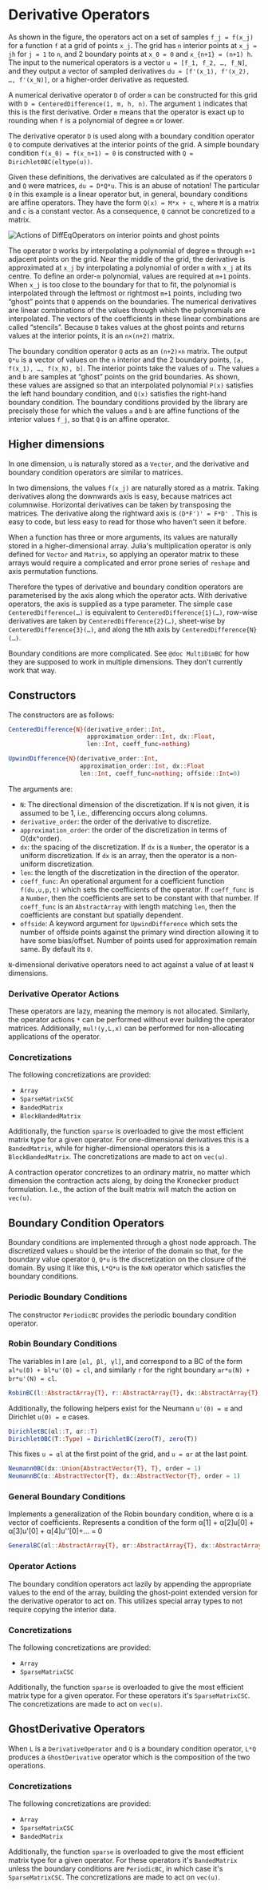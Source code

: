 # Derivative Operators

As shown in the figure, the operators act on a set of samples
`f_j = f(x_j)` for a function `f` at a grid of points `x_j`. The
grid has `n` interior points at `x_j = jh` for `j = 1` to `n`, and 2
boundary points at `x_0 = 0` and `x_{n+1} = (n+1) h`. The input to
the numerical operators is a vector `u = [f_1, f_2, …, f_N]`, and
they output a vector of sampled derivatives `du ≈ [f'(x_1), f'(x_2),
…, f'(x_N)]`, or a higher-order derivative as requested.

A numerical derivative operator `D` of order `m` can be constructed
for this grid with `D = CenteredDifference(1, m, h, n)`. The argument
`1` indicates that this is the first derivative. Order `m` means
that the operator is exact up to rounding when `f` is a polynomial
of degree `m` or lower.

The derivative operator `D` is used along with a boundary condition
operator `Q` to compute derivatives at the interior points of the
grid. A simple boundary condition `f(x_0) = f(x_n+1) = 0` is
constructed with `Q = Dirichlet0BC(eltype(u))`.

Given these definitions, the derivatives are calculated as if the
operators `D` and `Q` were matrices, `du = D*Q*u`. This is an
abuse of notation! The particular `Q` in this example is a linear
operator but, in general, boundary conditions are affine operators.
They have the form `Q(x) = M*x + c`, where `M` is a matrix and `c`
is a constant vector. As a consequence, `Q` cannot be concretized
to a matrix.

![Actions of DiffEqOperators on interior points and ghost points](https://github.com/SciML/DiffEqOperators.jl/raw/master/action.svg)

The operator `D` works by interpolating a polynomial of degree `m`
through `m+1` adjacent points on the grid. Near the middle of the
grid, the derivative is approximated at `x_j` by interpolating a
polynomial of order `m` with `x_j` at its centre. To define an
order-`m` polynomial, values are required at `m+1` points. When
`x_j` is too close to the boundary for that to fit, the polynomial
is interpolated through the leftmost or rightmost `m+1` points,
including two “ghost” points that `Q` appends on the boundaries.
The numerical derivatives are linear combinations of the values
through which the polynomials are interpolated. The vectors of the
coefficients in these linear combinations are called “stencils”.
Because `D` takes values at the ghost points and returns values at
the interior points, it is an `n×(n+2)` matrix.

The boundary condition operator `Q`
acts as an `(n+2)×n` matrix. The output `Q*u` is a vector of values
on the `n` interior and the 2 boundary points, `[a, f(x_1), …, f(x_N), b]`.
The interior points take the values of `u`. The values `a` and `b` are
samples at “ghost” points on the grid boundaries. As shown, these
values are assigned so that an interpolated polynomial `P(x)` satisfies
the left hand boundary condition, and `Q(x)` satisfies the right-hand
boundary condition. The boundary conditions provided by the
library are precisely those for which the values `a` and `b` are affine
functions of the interior values `f_j`, so that `Q` is an affine operator.

## Higher dimensions

In one dimension, `u` is naturally stored as a `Vector`,
and the derivative and boundary condition operators are similar
to matrices.

In two dimensions, the values `f(x_j)` are naturally stored as a
matrix. Taking derivatives along the downwards axis is easy, because
matrices act columnwise. Horizontal derivatives can be taken by
transposing the matrices. The derivative along the rightward axis
is `(D*F')' = F*D' `. This is easy to code, but less easy to read
for those who haven't seen it before.

When a function has three or more arguments, its values are naturally
stored in a higher-dimensional array. Julia's multiplication
operator is only defined for `Vector` and `Matrix`, so applying an
operator matrix to these arrays would require a complicated and
error prone series of `reshape` and axis permutation functions.

Therefore the types of derivative and boundary condition operators
are parameterised by the axis along which the operator acts. With
derivative operators, the axis is supplied as a type parameter.
The simple case `CenteredDifference(…)` is equivalent to
`CenteredDifference{1}(…)`, row-wise derivatives are taken by
`CenteredDifference{2}(…)`, sheet-wise by `CenteredDifference{3}(…)`,
and along the `N`th axis by `CenteredDifference{N}(…)`.

Boundary conditions are more complicated. See `@doc MultiDimBC`
for how they are supposed to work in multiple dimensions. They
don't currently work that way.

## Constructors

The constructors are as follows:

```julia
CenteredDifference{N}(derivative_order::Int,
                      approximation_order::Int, dx::Float,
                      len::Int, coeff_func=nothing)

UpwindDifference{N}(derivative_order::Int,
                    approximation_order::Int, dx::Float
                    len::Int, coeff_func=nothing; offside::Int=0)
```

The arguments are:

- `N`: The directional dimension of the discretization. If `N` is not given,
  it is assumed to be 1, i.e., differencing occurs along columns.
- `derivative_order`: the order of the derivative to discretize.
- `approximation_order`: the order of the discretization in terms of O(dx^order).
- `dx`: the spacing of the discretization. If `dx` is a `Number`, the operator
  is a uniform discretization. If `dx` is an array, then the operator is a
  non-uniform discretization.
- `len`: the length of the discretization in the direction of the operator.
- `coeff_func`: An operational argument for a coefficient function `f(du,u,p,t)`
  which sets the coefficients of the operator. If `coeff_func` is a `Number`,
  then the coefficients are set to be constant with that number. If `coeff_func`
  is an `AbstractArray` with length matching `len`, then the coefficients are
  constant but spatially dependent.
- `offside`: A keyword argument for `UpwindDifference` which sets the number of offside
  points against the primary wind direction allowing it to have some bias/offset. Number
  of points used for approximation remain same. By default its `0`.

`N`-dimensional derivative operators need to act against a value of at least
`N` dimensions.

### Derivative Operator Actions

These operators are lazy, meaning the memory is not allocated. Similarly, the
operator actions `*` can be performed without ever building the operator
matrices. Additionally, `mul!(y,L,x)` can be performed for non-allocating
applications of the operator.

### Concretizations

The following concretizations are provided:

- `Array`
- `SparseMatrixCSC`
- `BandedMatrix`
- `BlockBandedMatrix`

Additionally, the function `sparse` is overloaded to give the most efficient
matrix type for a given operator. For one-dimensional derivatives this is a
`BandedMatrix`, while for higher-dimensional operators this is a `BlockBandedMatrix`.
The concretizations are made to act on `vec(u)`.

A contraction operator concretizes to an ordinary matrix, no matter which dimension
the contraction acts along, by doing the Kronecker product formulation. I.e., the
action of the built matrix will match the action on `vec(u)`.

## Boundary Condition Operators

Boundary conditions are implemented through a ghost node approach. The discretized
values `u` should be the interior of the domain so that, for the boundary value
operator `Q`, `Q*u` is the discretization on the closure of the domain. By
using it like this, `L*Q*u` is the `NxN` operator which satisfies the boundary
conditions.

### Periodic Boundary Conditions

The constructor `PeriodicBC` provides the periodic boundary condition operator.

### Robin Boundary Conditions

The variables in l are `[αl, βl, γl]`, and correspond to a BC of the form
`al*u(0) + bl*u'(0) = cl`, and similarly `r` for the right boundary
`ar*u(N) + br*u'(N) = cl`.

```julia
RobinBC(l::AbstractArray{T}, r::AbstractArray{T}, dx::AbstractArray{T}, order = one(T))
```

Additionally, the following helpers exist for the Neumann `u'(0) = α` and
Dirichlet `u(0) = α` cases.

```julia
DirichletBC(αl::T, αr::T)
Dirichlet0BC(T::Type) = DirichletBC(zero(T), zero(T))
```

This fixes `u = αl` at the first point of the grid, and `u = αr` at the last point.

```julia
Neumann0BC(dx::Union{AbstractVector{T}, T}, order = 1)
NeumannBC(α::AbstractVector{T}, dx::AbstractVector{T}, order = 1)
```

### General Boundary Conditions

Implements a generalization of the Robin boundary condition, where α is a vector
of coefficients. Represents a condition of the form
α[1] + α[2]u[0] + α[3]u'[0] + α[4]u''[0]+... = 0

```julia
GeneralBC(αl::AbstractArray{T}, αr::AbstractArray{T}, dx::AbstractArray{T}, order = 1)
```


### Operator Actions

The boundary condition operators act lazily by appending the appropriate values
to the end of the array, building the ghost-point extended version for the
derivative operator to act on. This utilizes special array types to not require
copying the interior data.

### Concretizations

The following concretizations are provided:

- `Array`
- `SparseMatrixCSC`

Additionally, the function `sparse` is overloaded to give the most efficient
matrix type for a given operator. For these operators it's `SparseMatrixCSC`.
The concretizations are made to act on `vec(u)`.

## GhostDerivative Operators

When `L` is a `DerivativeOperator` and `Q` is a boundary condition operator,
`L*Q` produces a `GhostDerivative` operator which is the composition of the
two operations.

### Concretizations

The following concretizations are provided:

- `Array`
- `SparseMatrixCSC`
- `BandedMatrix`

Additionally, the function `sparse` is overloaded to give the most efficient
matrix type for a given operator. For these operators it's `BandedMatrix` unless
the boundary conditions are `PeriodicBC`, in which case it's `SparseMatrixCSC`.
The concretizations are made to act on `vec(u)`.

